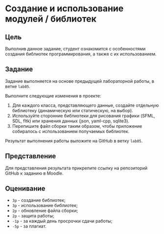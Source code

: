 # Создание и использование модулей / библиотек

## Цель

Выполнив данное задание, студент ознакомится с особенностями создания библиотек программирования, а также с их использованием.

## Задание

Задание выполняется на основе предыдущей лабораторной работы, в ветке `lab05`.

Выполните следующие изменения в проекте:

1. Для каждого класса, представляющего данные, создайте отдельную библиотеку (динамическую или статическую, на выбор).
2. Используйте сторонние библиотеки для рисования графики (SFML, SDL, fltk) или хранения данных (json, yaml-cpp, sqlite3).
3. Перепишите файл сборки таким образом, чтобы приложение собиралось с использованием получаемых библиотек.

Результат выполнения работы выложите на GitHub в ветку `lab05`.

## Представление

Для представления результата прикрепите ссылку на репозиторий GitHub к заданию в Moodle.

## Оценивание

- `3p` - создание библиотек;
- `3p` - использование библиотек;
- `2p` - обновление файла сборки;
- `2p` - защита работы;
- `-1p` - за каждый день просрочки сдачи работы;
- `-5p` - за плагиат.
